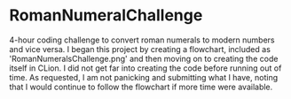# RomanNumeralChallenge
4-hour coding challenge to convert roman numerals to modern numbers and vice versa.
I began this project by creating a flowchart, included as 'RomanNumeralsChallenge.png' and then moving on to creating the code itself in CLion.
I did not get far into creating the code before running out of time.
As requested, I am not panicking and submitting what I have, noting that I would continue to follow the flowchart if more time were available.
